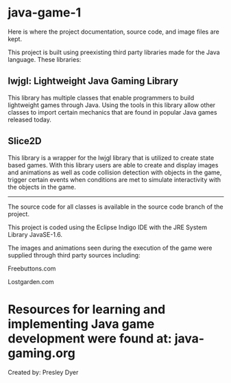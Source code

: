 java-game-1
===========

Here is where the project documentation, source code, and image files are kept.

This project is built using preexisting third party libraries made for the Java language.
These libraries:

lwjgl: Lightweight Java Gaming Library
--------------------------------------
This library has multiple classes that enable programmers to build lightweight games through Java.
Using the tools in this library allow other classes to import certain mechanics that are found in
popular Java games released today.

Slice2D
-------
This library is a wrapper for the lwjgl library that is utilized to create state based games.
With this library users are able to create and display images and animations as well as code
collision detection with objects in the game, trigger certain events when conditions are met to
simulate interactivity with the objects in the game.

---------------------------------
The source code for all classes is available in the source code branch of the project.

This project is coded using the Eclipse Indigo IDE with the JRE System Library JavaSE-1.6.

The images and animations seen during the execution of the game were supplied through third party
sources including:

Freebuttons.com

Lostgarden.com

Resources for learning and implementing Java game development were found at:
java-gaming.org
===============

Created by: Presley Dyer
